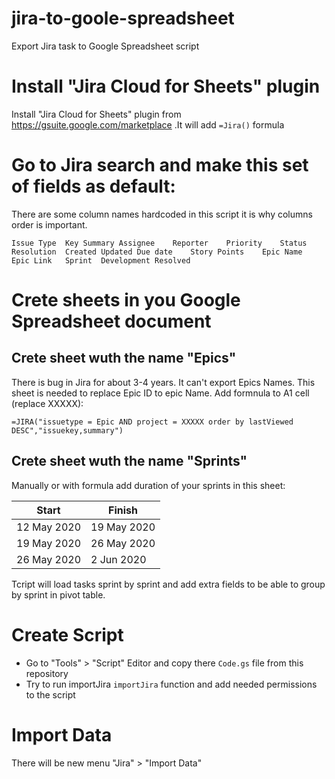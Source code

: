 # jira-to-goole-spreadsheet
Export Jira task to Google Spreadsheet script

# Install "Jira Cloud for Sheets" plugin
Install "Jira Cloud for Sheets" plugin from https://gsuite.google.com/marketplace .It will add `=Jira()` formula

# Go to Jira search and make this set of fields as default:
There are some column names hardcoded in this script it is why columns order is important.
```
Issue Type	Key	Summary	Assignee	Reporter	Priority	Status	Resolution	Created	Updated	Due date	Story Points	Epic Name	Epic Link	Sprint	Development	Resolved
```

# Crete sheets in you Google Spreadsheet document
## Crete sheet wuth the name "Epics"
There is bug in Jira for about 3-4 years. It can't export Epics Names. This sheet is needed to replace Epic ID to epic Name.
Add formnula to A1 cell (replace XXXXX):

```
=JIRA("issuetype = Epic AND project = XXXXX order by lastViewed DESC","issuekey,summary")
```

## Crete sheet wuth the name "Sprints"
Manually or with formula add duration of your sprints in this sheet:

| Start	| Finish |
| --- | --- |
| 12 May 2020	| 19 May 2020 |
| 19 May 2020	| 26 May 2020 |
| 26 May 2020	| 2 Jun 2020 |

Tcript will load tasks sprint by sprint and add extra fields to be able to group by sprint in pivot table.

# Create Script
 - Go to "Tools" > "Script" Editor and copy there `Code.gs` file from this repository
 - Try to run importJira `importJira` function and add needed permissions to the script

# Import Data
There will be new menu "Jira" > "Import Data"
